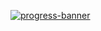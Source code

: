 [![progress-banner](https://backend.codecrafters.io/progress/redis/572b9eba-d0de-462d-a994-e8b5896e10b1)](https://app.codecrafters.io/users/codecrafters-bot?r=2qF)
